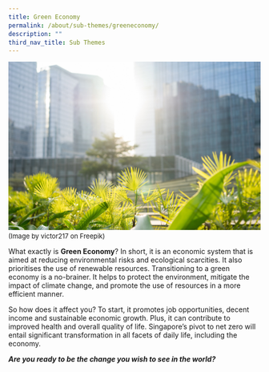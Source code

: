 ```yaml
---
title: Green Economy
permalink: /about/sub-themes/greeneconomy/
description: ""
third_nav_title: Sub Themes
---
```

![](/images/PF%202023/About%20PF%202023/green%20economy.jpg)
<font size="-1">(Image by victor217 on Freepik)</font>

What exactly is **Green Economy**? In short, it is an economic system that is aimed at reducing environmental risks and ecological scarcities. It also prioritises the use of renewable resources. Transitioning to a green economy is a no-brainer. It helps to protect the environment, mitigate the impact of climate change, and promote the use of resources in a more efficient manner.

So how does it affect you? To start, it promotes job opportunities, decent income and sustainable economic growth. Plus, it can contribute to improved health and overall quality of life. Singapore’s pivot to net zero will entail significant transformation in all facets of daily life, including the economy.

**_Are you ready to be the change you wish to see in the world?_**